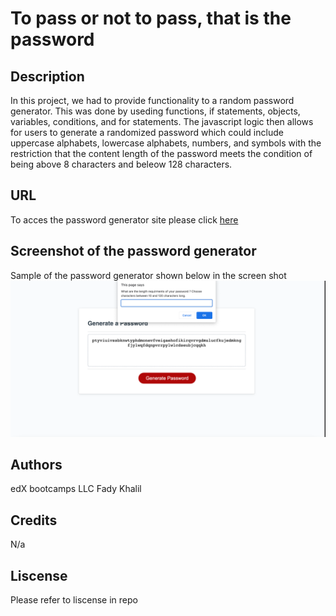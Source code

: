 # To pass or not to pass, that is the password 

## Description 

In this project, we had to provide functionality to a random password generator. This was done by useding functions, if statements, objects, variables, conditions, and for statements. The javascript logic then allows for users to generate a randomized password which could include uppercase alphabets, lowercase alphabets, numbers, and symbols with the restriction that the content length of the password meets the condition of being above 8 characters and beleow 128 characters.

## URL

To acces the password generator site please click [here](https://whirlwindraven.github.io/To-pass-or-not-to-pass-that-is-the-password/)

## Screenshot of the password generator 
Sample of the password generator shown below in the screen shot 
![Screenshot-of-passwordGenerator](./Password%20generator%20screenshot%20.png)

## Authors 

edX bootcamps LLC
Fady Khalil

## Credits 

N/a

## Liscense 

Please refer to liscense in repo 

